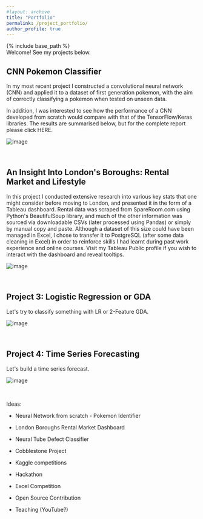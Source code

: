 ```yaml
---
#layout: archive
title: "Portfolio"
permalink: /project_portfolio/
author_profile: true
---
```


{% include base_path %}
<br>
Welcome! See my projects below.

<h2> CNN Pokemon Classifier </h2>

In my most recent project I constructed a convolutional neural network (CNN) and applied it to a dataset of first generation pokemon, with the aim of correctly classifying a pokemon when tested on unseen data.

In addition, I was interested to see how the performance of a CNN developed from scratch would compare with that of the TensorFlow/Keras libraries. The results are summarised below, but for the complete report please click HERE.

![image](rzedward.github.io/images/500x300.png)

<br>

<h2> An Insight Into London's Boroughs: Rental Market and Lifestyle </h2>

In this project I conducted extensive research into various key stats that one might consider before moving to London, and presented it in the form of a Tableau dashboard. Rental data was scraped from SpareRoom.com using Python's BeautifulSoup library, and much of the other information was sourced via downloadable CSVs (later processed using Pandas) or simply by manual copy and paste. Although a dataset of this size could have been managed in Excel, I chose to transfer it to PostgreSQL (after some data cleaning in Excel) in order to reinforce skills I had learnt during past work experience and online courses. Visit my Tableau Public profile if you wish to interact with the dashboard and reveal tooltips.

![image](rzedward.github.io/images/500x300.png)

<br>

<h2> Project 3: Logistic Regression or GDA </h2>

Let's try to classify something with LR or 2-Feature GDA.

![image](rzedward.github.io/images/500x300.png)

<br>

<h2> Project 4: Time Series Forecasting </h2>

Let's build a time series forecast.

![image](rzedward.github.io/images/500x300.png)

<br>

Ideas:

* Neural Network from scratch - Pokemon Identifier
* London Boroughs Rental Market Dashboard
* Neural Tube Defect Classifier
* Cobblestone Project

* Kaggle competitions
* Hackathon
* Excel Competition
* Open Source Contribution
* Teaching (YouTube?)